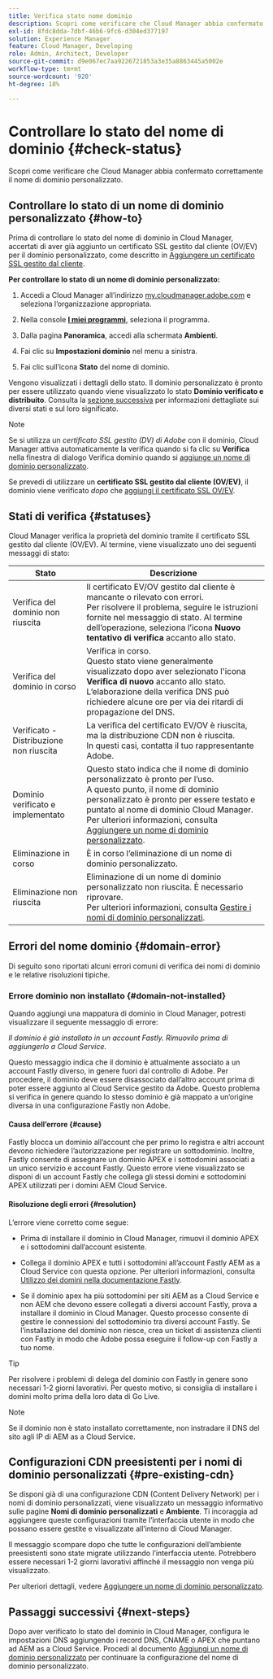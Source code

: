 ```yaml
---
title: Verifica stato nome dominio
description: Scopri come verificare che Cloud Manager abbia confermato correttamente il nome di dominio personalizzato.
exl-id: 8fdc8dda-7dbf-46b6-9fc6-d304ed377197
solution: Experience Manager
feature: Cloud Manager, Developing
role: Admin, Architect, Developer
source-git-commit: d9e067ec7aa9226721853a3e35a8863445a5002e
workflow-type: tm+mt
source-wordcount: '920'
ht-degree: 18%

---
```



# Controllare lo stato del nome di dominio {#check-status}

Scopri come verificare che Cloud Manager abbia confermato correttamente il nome di dominio personalizzato.

## Controllare lo stato di un nome di dominio personalizzato {#how-to}

Prima di controllare lo stato del nome di dominio in Cloud Manager, accertati di aver già aggiunto un certificato SSL gestito dal cliente (OV/EV) per il dominio personalizzato, come descritto in [Aggiungere un certificato SSL gestito dal cliente](/help/implementing/cloud-manager/managing-ssl-certifications/add-ssl-certificate.md##add-customer-managed-ssl-cert).

**Per controllare lo stato di un nome di dominio personalizzato:**

1. Accedi a Cloud Manager all’indirizzo [my.cloudmanager.adobe.com](https://my.cloudmanager.adobe.com/) e seleziona l’organizzazione appropriata.

1. Nella console **[I miei programmi](/help/implementing/cloud-manager/navigation.md#my-programs)**, seleziona il programma.

1. Dalla pagina **Panoramica**, accedi alla schermata **Ambienti**.

1. Fai clic su **Impostazioni dominio** nel menu a sinistra.

1. Fai clic sull’icona **Stato** del nome di dominio.

Vengono visualizzati i dettagli dello stato. Il dominio personalizzato è pronto per essere utilizzato quando viene visualizzato lo stato **Dominio verificato e distribuito**. Consulta la [sezione successiva](#statuses) per informazioni dettagliate sui diversi stati e sul loro significato.

>[!NOTE]
>
>Se si utilizza un *certificato SSL gestito (DV) di Adobe* con il dominio, Cloud Manager attiva automaticamente la verifica quando si fa clic su **Verifica** nella finestra di dialogo Verifica dominio quando si [aggiunge un nome di dominio personalizzato](/help/implementing/cloud-manager/custom-domain-names/add-custom-domain-name.md).
>
>Se prevedi di utilizzare un **certificato SSL gestito dal cliente (OV/EV)**, il dominio viene verificato *dopo* che [aggiungi il certificato SSL OV/EV](/help/implementing/cloud-manager/managing-ssl-certifications/add-ssl-certificate.md).


## Stati di verifica {#statuses}

Cloud Manager verifica la proprietà del dominio tramite il certificato SSL gestito dal cliente (OV/EV). Al termine, viene visualizzato uno dei seguenti messaggi di stato:

| Stato | Descrizione |
| --- | --- |
| Verifica del dominio non riuscita | Il certificato EV/OV gestito dal cliente è mancante o rilevato con errori.<br> Per risolvere il problema, seguire le istruzioni fornite nel messaggio di stato. Al termine dell’operazione, seleziona l’icona **Nuovo tentativo di verifica** accanto allo stato. |
| Verifica del dominio in corso | Verifica in corso.<br>Questo stato viene generalmente visualizzato dopo aver selezionato l&#39;icona **Verifica di nuovo** accanto allo stato. L’elaborazione della verifica DNS può richiedere alcune ore per via dei ritardi di propagazione del DNS. |
| Verificato - Distribuzione non riuscita | La verifica del certificato EV/OV è riuscita, ma la distribuzione CDN non è riuscita.<br>In questi casi, contatta il tuo rappresentante Adobe. |
| Dominio verificato e implementato | Questo stato indica che il nome di dominio personalizzato è pronto per l’uso.<br>A questo punto, il nome di dominio personalizzato è pronto per essere testato e puntato al nome di dominio Cloud Manager. Per ulteriori informazioni, consulta [Aggiungere un nome di dominio personalizzato](/help/implementing/cloud-manager/custom-domain-names/add-custom-domain-name.md). |
| Eliminazione in corso | È in corso l’eliminazione di un nome di dominio personalizzato. |
| Eliminazione non riuscita | Eliminazione di un nome di dominio personalizzato non riuscita. È necessario riprovare.<br>Per ulteriori informazioni, consulta [Gestire i nomi di dominio personalizzati](/help/implementing/cloud-manager/custom-domain-names/managing-custom-domain-names.md). |


## Errori del nome dominio {#domain-error}

Di seguito sono riportati alcuni errori comuni di verifica dei nomi di dominio e le relative risoluzioni tipiche.

### Errore dominio non installato {#domain-not-installed}

<!-- This error may occur during domain validation of the EV/OV certificate even after you have checked that the certificate has been updated appropriately. -->

Quando aggiungi una mappatura di dominio in Cloud Manager, potresti visualizzare il seguente messaggio di errore:

*Il dominio è già installato in un account Fastly. Rimuovilo prima di aggiungerlo a Cloud Service.*

Questo messaggio indica che il dominio è attualmente associato a un account Fastly diverso, in genere fuori dal controllo di Adobe. Per procedere, il dominio deve essere disassociato dall’altro account prima di poter essere aggiunto al Cloud Service gestito da Adobe. Questo problema si verifica in genere quando lo stesso dominio è già mappato a un’origine diversa in una configurazione Fastly non Adobe.

#### Causa dell’errore {#cause}

Fastly blocca un dominio all’account che per primo lo registra e altri account devono richiedere l’autorizzazione per registrare un sottodominio. Inoltre, Fastly consente di assegnare un dominio APEX e i sottodomini associati a un unico servizio e account Fastly. Questo errore viene visualizzato se disponi di un account Fastly che collega gli stessi domini e sottodomini APEX utilizzati per i domini AEM Cloud Service.

#### Risoluzione degli errori {#resolution}

L’errore viene corretto come segue:

* Prima di installare il dominio in Cloud Manager, rimuovi il dominio APEX e i sottodomini dall’account esistente.

* Collega il dominio APEX e tutti i sottodomini all’account Fastly AEM as a Cloud Service con questa opzione. Per ulteriori informazioni, consulta [Utilizzo dei domini nella documentazione Fastly](https://docs.fastly.com/en/guides/working-with-domains).

* Se il dominio apex ha più sottodomini per siti AEM as a Cloud Service e non AEM che devono essere collegati a diversi account Fastly, prova a installare il dominio in Cloud Manager. Questo processo consente di gestire le connessioni del sottodominio tra diversi account Fastly. Se l’installazione del dominio non riesce, crea un ticket di assistenza clienti con Fastly in modo che Adobe possa eseguire il follow-up con Fastly a tuo nome.

>[!TIP]
>
>Per risolvere i problemi di delega del dominio con Fastly in genere sono necessari 1-2 giorni lavorativi. Per questo motivo, si consiglia di installare i domini molto prima della loro data di Go Live.

>[!NOTE]
>
>Se il dominio non è stato installato correttamente, non instradare il DNS del sito agli IP di AEM as a Cloud Service.

## Configurazioni CDN preesistenti per i nomi di dominio personalizzati {#pre-existing-cdn}

Se disponi già di una configurazione CDN (Content Delivery Network) per i nomi di dominio personalizzati, viene visualizzato un messaggio informativo sulle pagine **Nomi di dominio personalizzati** e **Ambiente**. Ti incoraggia ad aggiungere queste configurazioni tramite l’interfaccia utente in modo che possano essere gestite e visualizzate all’interno di Cloud Manager.

Il messaggio scompare dopo che tutte le configurazioni dell’ambiente preesistenti sono state migrate utilizzando l’interfaccia utente. Potrebbero essere necessari 1-2 giorni lavorativi affinché il messaggio non venga più visualizzato.

Per ulteriori dettagli, vedere [Aggiungere un nome di dominio personalizzato](/help/implementing/cloud-manager/custom-domain-names/add-custom-domain-name.md).

## Passaggi successivi {#next-steps}

Dopo aver verificato lo stato del dominio in Cloud Manager, configura le impostazioni DNS aggiungendo i record DNS, CNAME o APEX che puntano ad AEM as a Cloud Service. Procedi al documento [Aggiungi un nome di dominio personalizzato](/help/implementing/cloud-manager/custom-domain-names/add-custom-domain-name.md) per continuare la configurazione del nome di dominio personalizzato.
